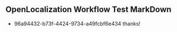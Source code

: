 ## OpenLocalization Workflow Test MarkDown
* 96a94432-b73f-4424-9734-a49fcbf6e434 thanks!

<!--HONumber=Aug16_HO3-->


